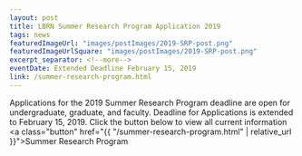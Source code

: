 ```yaml
---
layout: post
title: LBRN Summer Research Program Application 2019
tags: news
featuredImageUrl: "images/postImages/2019-SRP-post.png"
featuredImageUrlSquare: "images/postImages/2019-SRP-post.png"
excerpt_separator: <!--more-->
eventDate: Extended Deadline February 15, 2019
link: /summer-research-program.html
---
```

Applications for the 2019 Summer Research Program deadline are open for undergraduate, graduate, and faculty.<!--more--> Deadline for Applications is extended to February 15, 2019. Click the button below to view all current information
  <a class="button" href="{{ "/summer-research-program.html" | relative_url }}">Summer Research Program</a>
